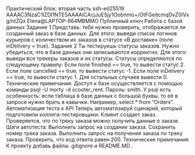 Практический блок: вторая часть
ssh-ed25519 AAAAC3NzaC1lZDI1NTE5AAAAICAcjJuESjy1Oobnmo+/OtFGeitcmqDvZ0lVxg/ntZQx Elena@LAPTOP-864MBMMO
Публичный ключ
Работа с базой данных
Задание 1
Представь: тебе нужно проверить, отображается ли созданный заказ в базе данных.
Для этого: выведи список логинов курьеров с количеством их заказов в статусе «В доставке» (поле inDelivery = true). 
Задание 2
Ты тестируешь статусы заказов. Нужно убедиться, что в базе данных они записываются корректно.
Для этого: выведи все трекеры заказов и их статусы. 
Статусы определяются по следующему правилу:
Если поле finished == true, то вывести статус 2.
Если поле canсelled == true, то вывести статус -1.
Если поле inDelivery == true, то вывести статус 1.
Для остальных случаев вывести 0.
Технические примечания:
Доступ к базе осуществляется с помощью команды psql -U morty -d scooter_rent. Пароль: smith.
У psql есть особенность: если таблица в базе данных с большой буквы, то её в запросе нужно брать в кавычки. Например, select * from “Orders”.
Автоматизация теста к API
Теперь автоматизируй сценарий, который подготовили коллеги-тестировщики:
Клиент создает заказ.
Проверяется, что по треку заказа можно получить данные о заказе.
Шаги автотеста:
Выполнить запрос на создание заказа.
Сохранить номер трека заказа.
Выполнить запрос на получения заказа по треку заказа.
Проверить, что код ответа равен 200.
Технические примечания:
К проекту добавь файлы .gitignore и README.MD .
